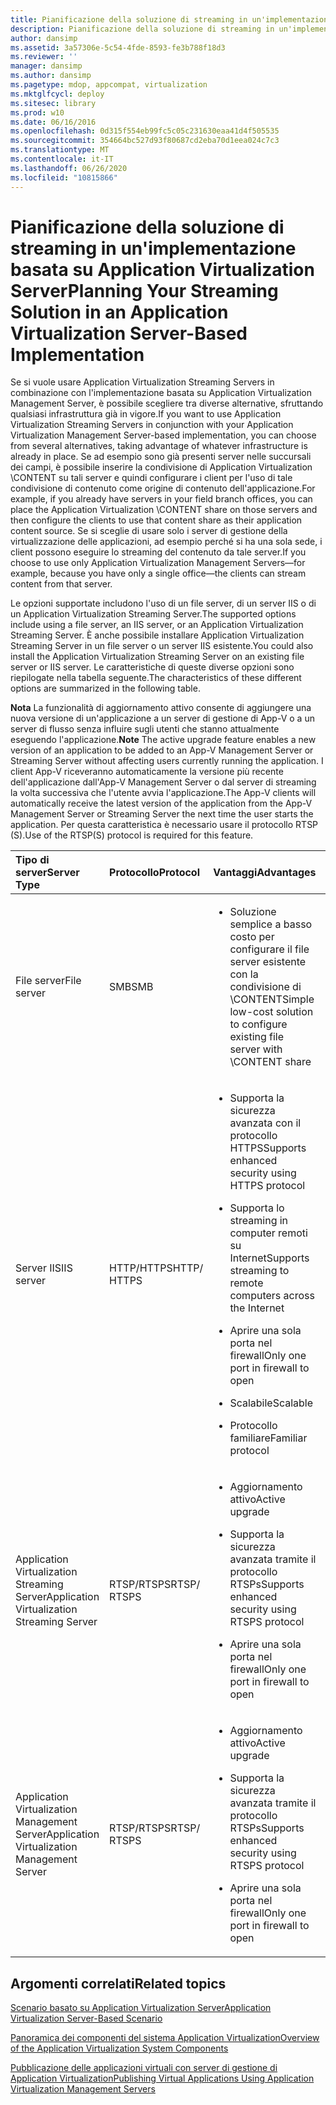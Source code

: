 ```yaml
---
title: Pianificazione della soluzione di streaming in un'implementazione basata su Application Virtualization Server
description: Pianificazione della soluzione di streaming in un'implementazione basata su Application Virtualization Server
author: dansimp
ms.assetid: 3a57306e-5c54-4fde-8593-fe3b788f18d3
ms.reviewer: ''
manager: dansimp
ms.author: dansimp
ms.pagetype: mdop, appcompat, virtualization
ms.mktglfcycl: deploy
ms.sitesec: library
ms.prod: w10
ms.date: 06/16/2016
ms.openlocfilehash: 0d315f554eb99fc5c05c231630eaa41d4f505535
ms.sourcegitcommit: 354664bc527d93f80687cd2eba70d1eea024c7c3
ms.translationtype: MT
ms.contentlocale: it-IT
ms.lasthandoff: 06/26/2020
ms.locfileid: "10815866"
---
```

# <span data-ttu-id="4360f-103">Pianificazione della soluzione di streaming in un'implementazione basata su Application Virtualization Server</span><span class="sxs-lookup"><span data-stu-id="4360f-103">Planning Your Streaming Solution in an Application Virtualization Server-Based Implementation</span></span>


<span data-ttu-id="4360f-104">Se si vuole usare Application Virtualization Streaming Servers in combinazione con l'implementazione basata su Application Virtualization Management Server, è possibile scegliere tra diverse alternative, sfruttando qualsiasi infrastruttura già in vigore.</span><span class="sxs-lookup"><span data-stu-id="4360f-104">If you want to use Application Virtualization Streaming Servers in conjunction with your Application Virtualization Management Server-based implementation, you can choose from several alternatives, taking advantage of whatever infrastructure is already in place.</span></span> <span data-ttu-id="4360f-105">Se ad esempio sono già presenti server nelle succursali dei campi, è possibile inserire la condivisione di Application Virtualization \\CONTENT su tali server e quindi configurare i client per l'uso di tale condivisione di contenuto come origine di contenuto dell'applicazione.</span><span class="sxs-lookup"><span data-stu-id="4360f-105">For example, if you already have servers in your field branch offices, you can place the Application Virtualization \\CONTENT share on those servers and then configure the clients to use that content share as their application content source.</span></span> <span data-ttu-id="4360f-106">Se si sceglie di usare solo i server di gestione della virtualizzazione delle applicazioni, ad esempio perché si ha una sola sede, i client possono eseguire lo streaming del contenuto da tale server.</span><span class="sxs-lookup"><span data-stu-id="4360f-106">If you choose to use only Application Virtualization Management Servers—for example, because you have only a single office—the clients can stream content from that server.</span></span>

<span data-ttu-id="4360f-107">Le opzioni supportate includono l'uso di un file server, di un server IIS o di un Application Virtualization Streaming Server.</span><span class="sxs-lookup"><span data-stu-id="4360f-107">The supported options include using a file server, an IIS server, or an Application Virtualization Streaming Server.</span></span> <span data-ttu-id="4360f-108">È anche possibile installare Application Virtualization Streaming Server in un file server o un server IIS esistente.</span><span class="sxs-lookup"><span data-stu-id="4360f-108">You could also install the Application Virtualization Streaming Server on an existing file server or IIS server.</span></span> <span data-ttu-id="4360f-109">Le caratteristiche di queste diverse opzioni sono riepilogate nella tabella seguente.</span><span class="sxs-lookup"><span data-stu-id="4360f-109">The characteristics of these different options are summarized in the following table.</span></span>

<span data-ttu-id="4360f-110">**Nota**  La funzionalità di aggiornamento attivo consente di aggiungere una nuova versione di un'applicazione a un server di gestione di App-V o a un server di flusso senza influire sugli utenti che stanno attualmente eseguendo l'applicazione.</span><span class="sxs-lookup"><span data-stu-id="4360f-110">**Note** The active upgrade feature enables a new version of an application to be added to an App-V Management Server or Streaming Server without affecting users currently running the application.</span></span> <span data-ttu-id="4360f-111">I client App-V riceveranno automaticamente la versione più recente dell'applicazione dall'App-V Management Server o dal server di streaming la volta successiva che l'utente avvia l'applicazione.</span><span class="sxs-lookup"><span data-stu-id="4360f-111">The App-V clients will automatically receive the latest version of the application from the App-V Management Server or Streaming Server the next time the user starts the application.</span></span> <span data-ttu-id="4360f-112">Per questa caratteristica è necessario usare il protocollo RTSP (S).</span><span class="sxs-lookup"><span data-stu-id="4360f-112">Use of the RTSP(S) protocol is required for this feature.</span></span>

 

<table>
<colgroup>
<col width="20%" />
<col width="20%" />
<col width="20%" />
<col width="20%" />
<col width="20%" />
</colgroup>
<thead>
<tr class="header">
<th align="left"><span data-ttu-id="4360f-113">Tipo di server</span><span class="sxs-lookup"><span data-stu-id="4360f-113">Server Type</span></span></th>
<th align="left"><span data-ttu-id="4360f-114">Protocollo</span><span class="sxs-lookup"><span data-stu-id="4360f-114">Protocol</span></span></th>
<th align="left"><span data-ttu-id="4360f-115">Vantaggi</span><span class="sxs-lookup"><span data-stu-id="4360f-115">Advantages</span></span></th>
<th align="left"><span data-ttu-id="4360f-116">Svantaggi</span><span class="sxs-lookup"><span data-stu-id="4360f-116">Disadvantages</span></span></th>
<th align="left"><span data-ttu-id="4360f-117">Collegamenti</span><span class="sxs-lookup"><span data-stu-id="4360f-117">Links</span></span></th>
</tr>
</thead>
<tbody>
<tr class="odd">
<td align="left"><p><span data-ttu-id="4360f-118">File server</span><span class="sxs-lookup"><span data-stu-id="4360f-118">File server</span></span></p></td>
<td align="left"><p><span data-ttu-id="4360f-119">SMB</span><span class="sxs-lookup"><span data-stu-id="4360f-119">SMB</span></span></p></td>
<td align="left"><ul>
<li><p><span data-ttu-id="4360f-120">Soluzione semplice a basso costo per configurare il file server esistente con la condivisione di \CONTENT</span><span class="sxs-lookup"><span data-stu-id="4360f-120">Simple low-cost solution to configure existing file server with \CONTENT share</span></span></p></li>
</ul></td>
<td align="left"><ul>
<li><p><span data-ttu-id="4360f-121">Nessun aggiornamento attivo</span><span class="sxs-lookup"><span data-stu-id="4360f-121">No active upgrade</span></span></p></li>
</ul></td>
<td align="left"><p><a href="how-to-configure-the-file-server.md" data-raw-source="[How to Configure the File Server](how-to-configure-the-file-server.md)"><span data-ttu-id="4360f-122">Come configurare il file server</span><span class="sxs-lookup"><span data-stu-id="4360f-122">How to Configure the File Server</span></span></a></p></td>
</tr>
<tr class="even">
<td align="left"><p><span data-ttu-id="4360f-123">Server IIS</span><span class="sxs-lookup"><span data-stu-id="4360f-123">IIS server</span></span></p></td>
<td align="left"><p><span data-ttu-id="4360f-124">HTTP/HTTPS</span><span class="sxs-lookup"><span data-stu-id="4360f-124">HTTP/ HTTPS</span></span></p></td>
<td align="left"><ul>
<li><p><span data-ttu-id="4360f-125">Supporta la sicurezza avanzata con il protocollo HTTPS</span><span class="sxs-lookup"><span data-stu-id="4360f-125">Supports enhanced security using HTTPS protocol</span></span></p></li>
<li><p><span data-ttu-id="4360f-126">Supporta lo streaming in computer remoti su Internet</span><span class="sxs-lookup"><span data-stu-id="4360f-126">Supports streaming to remote computers across the Internet</span></span></p></li>
<li><p><span data-ttu-id="4360f-127">Aprire una sola porta nel firewall</span><span class="sxs-lookup"><span data-stu-id="4360f-127">Only one port in firewall to open</span></span></p></li>
<li><p><span data-ttu-id="4360f-128">Scalabile</span><span class="sxs-lookup"><span data-stu-id="4360f-128">Scalable</span></span></p></li>
<li><p><span data-ttu-id="4360f-129">Protocollo familiare</span><span class="sxs-lookup"><span data-stu-id="4360f-129">Familiar protocol</span></span></p></li>
</ul></td>
<td align="left"><ul>
<li><p><span data-ttu-id="4360f-130">Necessità di gestire IIS</span><span class="sxs-lookup"><span data-stu-id="4360f-130">Need to manage IIS</span></span></p></li>
<li><p><span data-ttu-id="4360f-131">Nessun aggiornamento attivo</span><span class="sxs-lookup"><span data-stu-id="4360f-131">No active upgrade</span></span></p></li>
</ul></td>
<td align="left"><p><a href="how-to-configure-the-server-for-iis.md" data-raw-source="[How to Configure the Server for IIS](how-to-configure-the-server-for-iis.md)"><span data-ttu-id="4360f-132">Come configurare il server per IIS</span><span class="sxs-lookup"><span data-stu-id="4360f-132">How to Configure the Server for IIS</span></span></a></p></td>
</tr>
<tr class="odd">
<td align="left"><p><span data-ttu-id="4360f-133">Application Virtualization Streaming Server</span><span class="sxs-lookup"><span data-stu-id="4360f-133">Application Virtualization Streaming Server</span></span></p></td>
<td align="left"><p><span data-ttu-id="4360f-134">RTSP/RTSPS</span><span class="sxs-lookup"><span data-stu-id="4360f-134">RTSP/ RTSPS</span></span></p></td>
<td align="left"><ul>
<li><p><span data-ttu-id="4360f-135">Aggiornamento attivo</span><span class="sxs-lookup"><span data-stu-id="4360f-135">Active upgrade</span></span></p></li>
<li><p><span data-ttu-id="4360f-136">Supporta la sicurezza avanzata tramite il protocollo RTSPs</span><span class="sxs-lookup"><span data-stu-id="4360f-136">Supports enhanced security using RTSPS protocol</span></span></p></li>
<li><p><span data-ttu-id="4360f-137">Aprire una sola porta nel firewall</span><span class="sxs-lookup"><span data-stu-id="4360f-137">Only one port in firewall to open</span></span></p></li>
</ul></td>
<td align="left"><ul>
<li><p><span data-ttu-id="4360f-138">Infrastruttura duale</span><span class="sxs-lookup"><span data-stu-id="4360f-138">Dual infrastructure</span></span></p></li>
<li><p><span data-ttu-id="4360f-139">Requisito di amministrazione del server</span><span class="sxs-lookup"><span data-stu-id="4360f-139">Server administration requirement</span></span></p></li>
</ul></td>
<td align="left"><p><a href="how-to-configure-the-application-virtualization-streaming-servers.md" data-raw-source="[How to Configure the Application Virtualization Streaming Servers](how-to-configure-the-application-virtualization-streaming-servers.md)"><span data-ttu-id="4360f-140">Come configurare Application Virtualization Streaming Server</span><span class="sxs-lookup"><span data-stu-id="4360f-140">How to Configure the Application Virtualization Streaming Servers</span></span></a></p></td>
</tr>
<tr class="even">
<td align="left"><p><span data-ttu-id="4360f-141">Application Virtualization Management Server</span><span class="sxs-lookup"><span data-stu-id="4360f-141">Application Virtualization Management Server</span></span></p></td>
<td align="left"><p><span data-ttu-id="4360f-142">RTSP/RTSPS</span><span class="sxs-lookup"><span data-stu-id="4360f-142">RTSP/ RTSPS</span></span></p></td>
<td align="left"><ul>
<li><p><span data-ttu-id="4360f-143">Aggiornamento attivo</span><span class="sxs-lookup"><span data-stu-id="4360f-143">Active upgrade</span></span></p></li>
<li><p><span data-ttu-id="4360f-144">Supporta la sicurezza avanzata tramite il protocollo RTSPs</span><span class="sxs-lookup"><span data-stu-id="4360f-144">Supports enhanced security using RTSPS protocol</span></span></p></li>
<li><p><span data-ttu-id="4360f-145">Aprire una sola porta nel firewall</span><span class="sxs-lookup"><span data-stu-id="4360f-145">Only one port in firewall to open</span></span></p></li>
</ul></td>
<td align="left"><ul>
<li><p><span data-ttu-id="4360f-146">Infrastruttura duale</span><span class="sxs-lookup"><span data-stu-id="4360f-146">Dual infrastructure</span></span></p></li>
<li><p><span data-ttu-id="4360f-147">Requisito di amministrazione del server</span><span class="sxs-lookup"><span data-stu-id="4360f-147">Server administration requirement</span></span></p></li>
</ul></td>
<td align="left"><p><a href="how-to-configure-the-application-virtualization-management-servers.md" data-raw-source="[How to Configure the Application Virtualization Management Servers](how-to-configure-the-application-virtualization-management-servers.md)"><span data-ttu-id="4360f-148">Come configurare i server di gestione di Application Virtualization</span><span class="sxs-lookup"><span data-stu-id="4360f-148">How to Configure the Application Virtualization Management Servers</span></span></a></p></td>
</tr>
</tbody>
</table>

 

## <span data-ttu-id="4360f-149">Argomenti correlati</span><span class="sxs-lookup"><span data-stu-id="4360f-149">Related topics</span></span>


[<span data-ttu-id="4360f-150">Scenario basato su Application Virtualization Server</span><span class="sxs-lookup"><span data-stu-id="4360f-150">Application Virtualization Server-Based Scenario</span></span>](application-virtualization-server-based-scenario.md)

[<span data-ttu-id="4360f-151">Panoramica dei componenti del sistema Application Virtualization</span><span class="sxs-lookup"><span data-stu-id="4360f-151">Overview of the Application Virtualization System Components</span></span>](overview-of-the-application-virtualization-system-components.md)

[<span data-ttu-id="4360f-152">Pubblicazione delle applicazioni virtuali con server di gestione di Application Virtualization</span><span class="sxs-lookup"><span data-stu-id="4360f-152">Publishing Virtual Applications Using Application Virtualization Management Servers</span></span>](publishing-virtual-applications-using-application-virtualization-management-servers.md)

 

 





